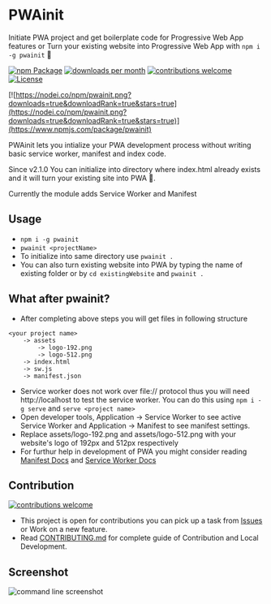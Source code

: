 # PWAinit
Initiate PWA project and get boilerplate code for Progressive Web App features or Turn your existing website into Progressive Web App with `npm i -g pwainit` 🎉

[![npm Package](https://img.shields.io/npm/v/pwainit.svg)](https://www.npmjs.org/package/pwainit) [![downloads per month](http://img.shields.io/npm/dm/pwainit.svg)](https://www.npmjs.org/package/pwainit) [![contributions welcome](https://img.shields.io/badge/contributions-welcome-brightgreen.svg?style=flat)](https://github.com/saurabhdaware/pwainit/issues) [![License](https://img.shields.io/npm/l/pwainit.svg)](https://github.com/saurabhdaware/pwainit/blob/master/LICENSE)

[![https://nodei.co/npm/pwainit.png?downloads=true&downloadRank=true&stars=true](https://nodei.co/npm/pwainit.png?downloads=true&downloadRank=true&stars=true)](https://www.npmjs.com/package/pwainit)

PWAinit lets you intialize your PWA development process without writing basic service worker, manifest and index code.

Since v2.1.0 You can initialize into directory where index.html already exists and it will turn your existing site into PWA 🎉.

Currently the module adds Service Worker and Manifest

## Usage
- `npm i -g pwainit`
- `pwainit <projectName>`  
- To initialize into same directory use `pwainit .`
- You can also turn existing website into PWA by typing the name of existing folder or by `cd existingWebsite` and `pwainit .`


## What after pwainit?
- After completing above steps you will get files in following structure
```
<your project name>
    -> assets
        -> logo-192.png
        -> logo-512.png
    -> index.html
    -> sw.js
    -> manifest.json
```
- Service worker does not work over file:// protocol thus you will need http://localhost to test the service worker. You can do this using `npm i -g serve` and `serve <project name>`
- Open developer tools, Application -> Service Worker to see active Service Worker and Application -> Manifest to see manifest settings.
- Replace assets/logo-192.png and assets/logo-512.png with your website's logo of 192px and 512px respectively
- For furthur help in development of PWA you might consider reading [Manifest Docs](https://developers.google.com/web/fundamentals/web-app-manifest/) and [Service Worker Docs](https://developers.google.com/web/fundamentals/primers/service-workers/)



## Contribution 
[![contributions welcome](https://img.shields.io/badge/contributions-welcome-brightgreen.svg?style=flat)](https://github.com/saurabhdaware/pwainit/issues)

- This project is open for contributions you can pick up a task from [Issues](https://github.com/saurabhdaware/pwainit/issues) or Work on a new feature.
- Read [CONTRIBUTING.md](http://github.com/saurabhdaware/pwainit/blob/master/CONTRIBUTING.md) for complete guide of Contribution and Local Development.


## Screenshot
![command line screenshot](https://res.cloudinary.com/saurabhdaware/image/upload/v1557761681/npm/pwainit/pwainit.png)

